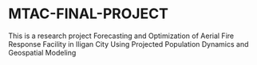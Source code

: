 # MTAC-FINAL-PROJECT
This is a research project Forecasting and Optimization of Aerial Fire Response Facility in Iligan City Using Projected Population Dynamics and Geospatial Modeling
